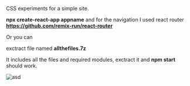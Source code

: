 CSS experiments for a simple site.

<strong>npx create-react-app appname</strong> 
and for the navigation I used react router <strong>https://github.com/remix-run/react-router</strong>

Or you can

exctract file named <strong>allthefiles.7z</strong> 

It includes all the files and required modules, exctract it and <strong>npm start</strong> should work.

![asd](https://user-images.githubusercontent.com/99166139/163399451-33032fb0-5558-4eb5-930b-300059f49b78.gif)


